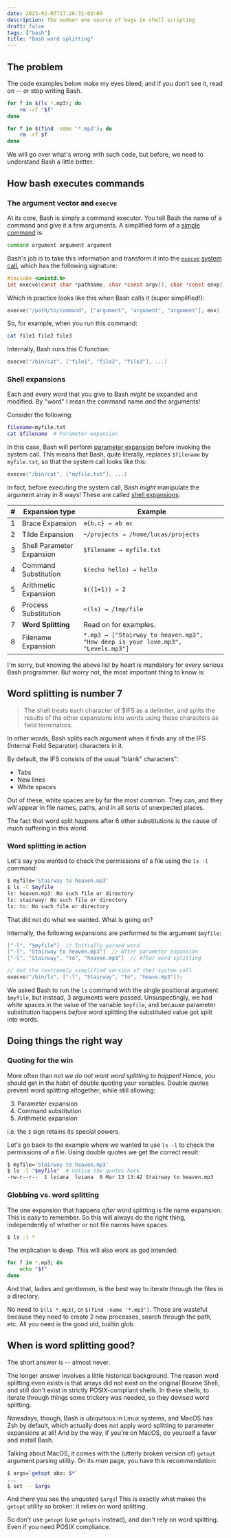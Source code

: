 ```yaml
---
date: 2023-02-07T17:26:32-03:00
description: The number one source of bugs in shell scripting
draft: false
tags: ["bash"]
title: "Bash word splitting"
---
```


## The problem

The code examples below make my eyes bleed, and if you don't see it, read on --
or stop writing Bash.

```bash
for f in $(ls *.mp3); do
    rm -rf "$f"
done
```

```bash
for f in $(find -name '*.mp3'); do
    rm -rf $f
done
```

We will go over what's wrong with such code, but before, we need to understand
Bash a little better.

## How bash executes commands

### The argument vector and `execve`

At its core, Bash is simply a command executor. You tell Bash the name of a
command and give it a few arguments. A simplified form of a [simple command] is:

```bash
command argument argument argument
```

Bash's job is to take this information and transform it into the [`execve`]
[system call], which has the following signature:

```c
#include <unistd.h>
int execve(const char *pathname, char *const argv[], char *const envp[]);
```

Which in practice looks like this when Bash calls it (super simplified!):

```c
execve("/path/to/command", ["argument", "argument", "argument"], env)
```

So, for example, when you run this command:

```bash
cat file1 file2 file3
```

Internally, Bash runs this C function:

```C
execve("/bin/cat", ["file1", "file2", "file3"], ...)
```

### Shell expansions

Each and every word that you give to Bash _might_ be expanded and modified.
By "word" I mean the command name _and_ the arguments!

Consider the following:

```bash
filename=myfile.txt
cat $filename  # Parameter expansion
```

In this case, Bash will perform [parameter expansion] before invoking the system
call. This means that Bash, quite literally, replaces `$filename` by
`myfile.txt`, so that the system call looks like this:

```c
execve("/bin/cat", ["myfile.txt"], ...)
```

In fact, before executing the system call, Bash _might_ manipulate the argument
array in 8 ways! These are called [shell expansions]:

\#| Expansion type                  | Example
--| --------------------------------|---------
1 | Brace Expansion                 | `a{b,c} → ab ac`
2 | Tilde Expansion                 | `~/projects → /home/lucas/projects`
3 | Shell Parameter Expansion       | `$filename → myfile.txt`
4 | Command Substitution            | `$(echo hello) → hello`
5 | Arithmetic Expansion            | `$((1+1)) → 2`
6 | Process Substitution            | `<(ls) → /tmp/file`
7 | **Word Splitting**              | Read on for examples.
8 | Filename Expansion              | `*.mp3 → ["Stairway to heaven.mp3", "How deep is your love.mp3", "Levels.mp3"]`

I'm sorry, but knowing the above list by heart is mandatory for every serious
Bash programmer. But worry not, the most important thing to know is:

## Word splitting is number 7

> The shell treats each character of $IFS as a delimiter, and splits the results
> of the other expansions into words using these characters as field
> terminators.

In other words, Bash splits each argument when it finds any of the IFS (Internal
Field Separator) characters in it.

By default, the IFS consists of the usual "blank" characters":

- Tabs
- New lines
- White spaces

Out of these, white spaces are by far the most common. They can, and they _will_
appear in file names, paths, and in all sorts of unexpected places.

The fact that word split happens after 6 other substitutions is the cause of
much suffering in this world.

### Word splitting in action

Let's say you wanted to check the permissions of a file using the `ls -l`
command:

```bash
$ myfile='Stairway to heaven.mp3'
$ ls -l $myfile
ls: heaven.mp3: No such file or directory
ls: stairway: No such file or directory
ls: to: No such file or directory
```

That did not do what we wanted. What is going on?

Internally, the following expansions are performed to the argument `$myfile`:

```c
["-l", "$myfile"]  // Initially parsed word
["-l", "Stairway to heaven.mp3"]  // After parameter expansion
["-l", "Stairway", "to", "heaven.mp3"]  // After word splitting

// And the (extremely simplified version of the) system call
execve("/bin/ls", ["-l", "Stairway", "to", "heave.mp3"]);
```

We asked Bash to run the `ls` command with the single positional argument
`$myfile`, but instead, 3 arguments were passed. Unsuspectingly, we had white
spaces in the value of the variable `$myfile`, and because parameter
substitution happens _before_ word splitting the substituted value got split
into words.

## Doing things the right way

### Quoting for the win

More often than not _we do not want word splitting to happen!_ Hence, you
should get in the habit of double quoting your variables. Double quotes prevent
word splitting altogether, while still allowing:

3. Parameter expansion
4. Command substitution
5. Arithmetic expansion

i.e. the `$` sign retains its special powers.

Let's go back to the example where we wanted to use `ls -l` to check the
permissions of a file. Using double quotes we get the correct result:

```bash
$ myfile='Stairway to heaven.mp3'
$ ls -l "$myfile"  # notice the quotes here
-rw-r--r--  1 lviana  lviana  0 Mar 13 13:42 Stairway to heaven.mp3
```

### Globbing vs. word splitting

The one expansion that happens _after_ word splitting is file name expansion.
This is easy to remember. So this will always do the right thing, independently
of whether or not file names have spaces.

```bash
$ ls -l *
```

The implication is deep. This will also work as god intended:

```bash
for f in *.mp3; do
    echo "$f"
done
```

And that, ladies and gentlemen, is the best way to iterate through the files
in a directory.

No need to `$(ls *.mp3)`, or `$(find -name '*.mp3')`. Those are wasteful because
they need to create 2 new processes, search through the path, etc. All you need
is the good old, builtin glob.

## When is word splitting good?

The short answer is -- almost never.

The longer answer involves a little historical background. The reason word
splitting even exists is that arrays did not exist on the original
Bourne Shell, and still don't exist in strictly POSIX-compliant shells. In these
shells, to iterate through things some trickery was needed, so they devised word
splitting.

Nowadays, though, Bash is ubiquitous in Linux systems, and MacOS has Zsh by
default, which actually does not apply word splitting to parameter expansions at
all! And by the way, if you're on MacOS, do yourself a favor and install Bash.

Talking about MacOS, it comes with the (utterly broken version of) `getopt`
argument parsing utility. On its _man_ page, you have this recommendation:

```bash
$ args=`getopt abo: $*`
...
$ set -- $args
```

And there you see the unquoted `$args`! This is exactly what makes the `getopt`
utility so broken: it relies on word splitting.

So don't use `getopt` (use `getopts` instead), and don't rely on word splitting.
Even if you need POSIX compliance.

[simple command]: https://www.gnu.org/software/bash/manual/html_node/Simple-Commands.html
[`execve`]: https://man7.org/linux/man-pages/man2/execve.2.html
[system call]: https://man7.org/linux/man-pages/man2/syscalls.2.html
[parameter expansion]: https://www.gnu.org/software/bash/manual/html_node/Shell-Parameter-Expansion.html
[shell expansions]: https://www.gnu.org/software/bash/manual/html_node/Shell-Expansions.html
